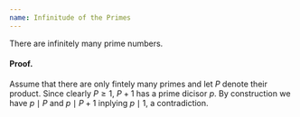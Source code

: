 ```yaml
---
name: Infinitude of the Primes
---
```


There are infinitely many prime numbers.

#### Proof.
Assume that there are only fintely many primes and let $P$ denote their product. Since clearly $P\geq 1$, $P+1$ has a prime dicisor $p$. By construction we have $p\mid P$ and $p\mid P + 1$ inplying $p\mid 1$, a contradiction.